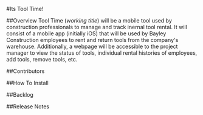 #Its Tool Time!

##Overview
Tool Time (*working title*) will be a mobile tool used by construction professionals to manage and track inernal tool rental. It will consist of a mobile app (initially iOS) that will be used by Bayley Construction employees to rent and return tools from the company's warehouse. Additionally, a webpage will be accessible to the project manager to view the status of tools, individual rental histories of employees, add tools, remove tools, etc. 

##Contributors

##How To Install

##Backlog

##Release Notes
